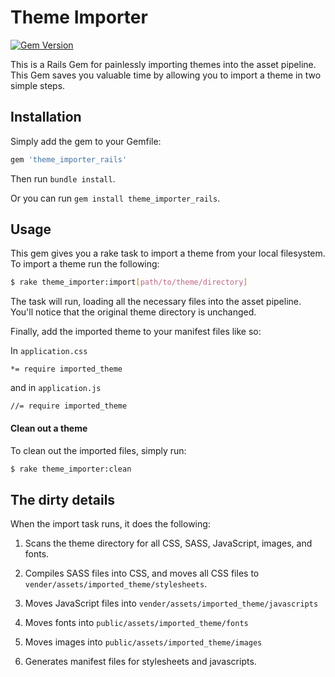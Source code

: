 # Theme Importer

[![Gem Version](https://badge.fury.io/rb/theme_importer_rails.svg)](http://badge.fury.io/rb/theme_importer_rails)

This is a Rails Gem for painlessly importing themes into the asset pipeline. This Gem saves you valuable time by allowing you to import a theme in two simple steps.

## Installation

Simply add the gem to your Gemfile:

```ruby
gem 'theme_importer_rails'
```

Then run `bundle install`.

Or you can run `gem install theme_importer_rails`.

## Usage

This gem gives you a rake task to import a theme from your local filesystem. To import a theme run the following:

```bash
$ rake theme_importer:import[path/to/theme/directory]
```

The task will run, loading all the necessary files into the asset pipeline. You'll notice that the original theme directory is unchanged.

Finally, add the imported theme to your manifest files like so:

In `application.css`
```
*= require imported_theme
```
and in `application.js`
```
//= require imported_theme
```

#### Clean out a theme
To clean out the imported files, simply run:

```bash
$ rake theme_importer:clean
```

## The dirty details

When the import task runs, it does the following:

1. Scans the theme directory for all CSS, SASS, JavaScript, images, and fonts.

2. Compiles SASS files into CSS, and moves all CSS files to `vender/assets/imported_theme/stylesheets`.

3. Moves JavaScript files into `vender/assets/imported_theme/javascripts`

4. Moves fonts into `public/assets/imported_theme/fonts`

5. Moves images into `public/assets/imported_theme/images`

6. Generates manifest files for stylesheets and javascripts.
